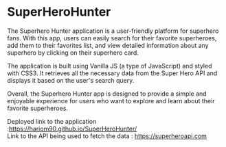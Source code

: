 # SuperHeroHunter

The Superhero Hunter application is a user-friendly platform for superhero fans. With this app, users can easily search for their favorite superheroes, add them to their favorites list, and view detailed information about any superhero by clicking on their superhero card.

The application is built using Vanilla JS (a type of JavaScript) and styled with CSS3. It retrieves all the necessary data from the Super Hero API and displays it based on the user's search query.

Overall, the Superhero Hunter app is designed to provide a simple and enjoyable experience for users who want to explore and learn about their favorite superheroes.

Deployed link to the application :https://hariom90.github.io/SuperHeroHunter/ <br>
Link to the API being used to fetch the data : https://superheroapi.com 
